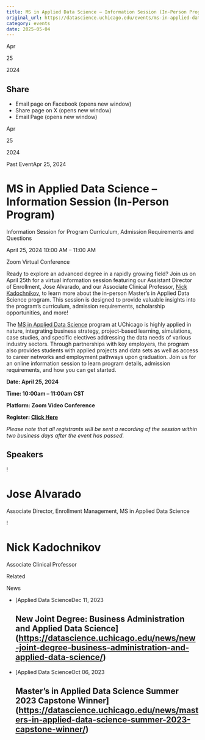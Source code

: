 ```yaml
---
title: MS in Applied Data Science – Information Session (In-Person Program) – DSI
original_url: https://datascience.uchicago.edu/events/ms-in-applied-data-science-information-session-in-person-program
category: events
date: 2025-05-04
---
```


Apr

25

2024

## Share

* Email page on Facebook (opens new window)
* Share page on X (opens new window)
* Email Page (opens new window)

<!-- Table-like structure detected -->

Apr

25

2024

Past EventApr 25, 2024

# MS in Applied Data Science – Information Session (In-Person Program)

Information Session for Program Curriculum, Admission Requirements and Questions

April 25, 2024 10:00 AM – 11:00 AM

Zoom Virtual Conference

Ready to explore an advanced degree in a rapidly growing field? Join us on April 25th for a virtual information session featuring our Assistant Director of Enrollment, Jose Alvarado, and our Associate Clinical Professor, [Nick Kadochnikov](https://datascience.uchicago.edu/people/nick-kadochnikov/), to learn more about the in-person Master’s in Applied Data Science program. This session is designed to provide valuable insights into the program’s curriculum, admission requirements, scholarship opportunities, and more!

The [MS in Applied Data Science](https://datascience.uchicago.edu/education/masters-programs/in-person-program/) program at UChicago is highly applied in nature, integrating business strategy, project-based learning, simulations, case studies, and specific electives addressing the data needs of various industry sectors. Through partnerships with key employers, the program also provides students with applied projects and data sets as well as access to career networks and employment pathways upon graduation. Join us for an online information session to learn program details, admission requirements, and how you can get started.

**Date: April 25, 2024**

**Time: 10:00am – 11:00am CST**

**Platform: Zoom Video Conference**

**Register: [Click Here](https://apply-psd.uchicago.edu/register/?id=b7a047f2-7920-47e2-baa2-246ad2d8ec87&amp)**

*Please note that all registrants will be sent a recording of the session within two business days after the event has passed.*

## Speakers

<!-- Table-like structure detected -->

! 

# Jose Alvarado

Associate Director, Enrollment Management, MS in Applied Data Science

! 

# Nick Kadochnikov

Associate Clinical Professor

Related

News

* [Applied Data ScienceDec 11, 2023

  ## New Joint Degree: Business Administration and Applied Data Science](https://datascience.uchicago.edu/news/new-joint-degree-business-administration-and-applied-data-science/)
* [Applied Data ScienceOct 06, 2023

  ## Master’s in Applied Data Science Summer 2023 Capstone Winner](https://datascience.uchicago.edu/news/masters-in-applied-data-science-summer-2023-capstone-winner/)